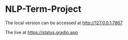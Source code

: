 # NLP-Term-Project

The local version can be accessed at http://127.0.0.1:7867

The live at  https://status.gradio.app
